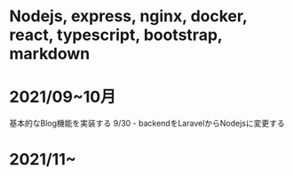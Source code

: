 # Nodejs, express, nginx, docker, react, typescript, bootstrap, markdown

# 2021/09~10月
基本的なBlog機能を実装する
9/30 - backendをLaravelからNodejsに変更する

# 2021/11~
